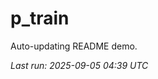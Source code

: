 # p_train

Auto-updating README demo.

<!--START_SECTION:status-->
_Last run: 2025-09-05 04:39 UTC_
<!--END_SECTION:status-->




































































































































































































































































































































